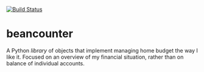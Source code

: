 [![Build Status](https://travis-ci.org/forloop7/beancounter.svg?branch=master)](https://travis-ci.org/forloop7/beancounter)
# beancounter
A Python _library_ of objects that implement managing home budget the way I like it. Focused on an
overview of my financial situation, rather than on balance of individual accounts.
